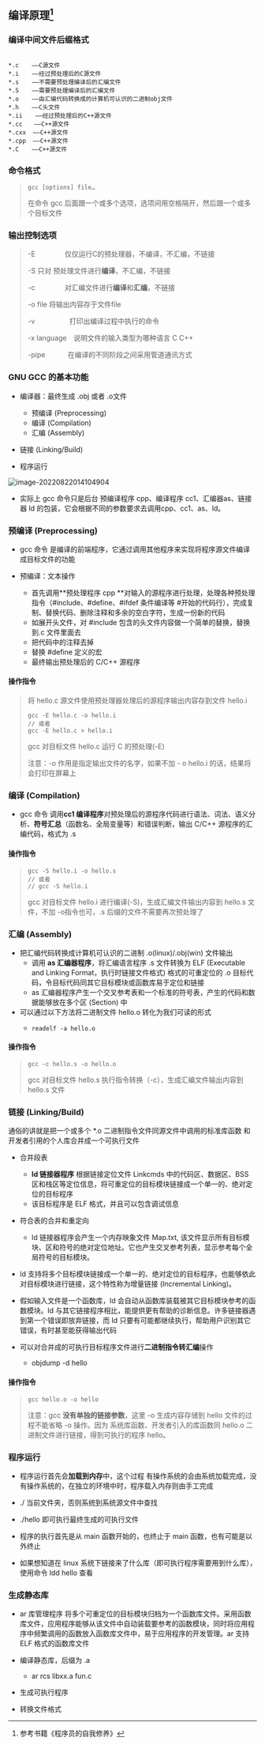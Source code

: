 ## 编译原理[^1]


### 编译中间文件后缀格式
```shell

*.c  　——C源文件
*.i  　——经过预处理后的C源文件
*.s  　——不需要预处理编译后的汇编文件
*.S  　——需要预处理编译后的汇编文件
*.o　  ——由汇编代码转换成的计算机可认识的二进制obj文件
*.h  　——C头文件
*.ii  　——经过预处理后的C++源文件
*.cc　　——C++源文件
*.cxx  ——C++源文件
*.cpp  ——C++源文件
*.C  　——C++源文件

```

### 命令格式

> ```shell
> gcc [options] file…
> ```
>
> 在命令 gcc 后面跟一个或多个选项，选项间用空格隔开，然后跟一个或多个目标文件

### 输出控制选项

> -E    　　　　仅仅运行C的预处理器，不编译，不汇编，不链接
>
> -S                   只对 预处理文件进行**编译**，不汇编，不链接
>
> -c　　　　    对汇编文件进行**编译**和**汇编**，不链接
>
> -o file             将输出内容存于文件file
>
> -v　　　　　打印出编译过程中执行的命令
>
> -x language　说明文件的输入类型为哪种语言 C C++
>
> -pipe   　　　在编译的不同阶段之间采用管道通讯方式



### GNU GCC 的基本功能

- 编译器：最终生成 .obj 或者 .o文件
  - 预编译 (Preprocessing)
  - 编译 (Compilation)
  - 汇编 (Assembly) 

- 链接 (Linking/Build)

- 程序运行

![image-20220822014104904](image-20220822014104904.png)



- 实际上 gcc 命令只是后台 预编译程序 cpp、编译程序 cc1、汇编器as、链接器 ld 的包装，它会根据不同的参数要求去调用cpp、cc1、as、ld。



### 预编译 (Preprocessing)
- gcc 命令 是编译的前端程序，它通过调用其他程序来实现将程序源文件编译成目标文件的功能

- 预编译：文本操作
  - 首先调用**预处理程序 cpp **对输入的源程序进行处理，处理各种预处理指令（#include、#define、#ifdef 条件编译等 #开始的代码行），完成复制、替换代码、删除注释和多余的空白字符，生成一份新的代码
  - 如展开头文件，对 #include 包含的头文件内容做一个简单的替换，替换到.c 文件里面去
  - 把代码中的注释去掉
  - 替换 #define 定义的宏
  - 最终输出预处理后的 C/C++ 源程序


#### 操作指令

> 将 hello.c 源文件使用预处理器处理后的源程序输出内容存到文件 hello.i
>
> ```shell
> gcc -E hello.c -o hello.i
> // 或者
> gcc -E hello.c > hello.i
> ```
>
> gcc 对目标文件 hello.c 运行 C 的预处理(-E)
>
> 注意：-o 作用是指定输出文件的名字，如果不加 - o hello.i 的话，结果将会打印在屏幕上


### 编译 (Compilation)

- gcc 命令 调用**cc1 编译程序**对预处理后的源程序代码进行语法、词法、语义分析、**符号汇总**（函数名、全局变量等）和错误判断，输出 C/C++ 源程序的汇编代码，格式为 .s

#### 操作指令
> ```shell
> gcc -S hello.i -o hello.s
> // 或者
> // gcc -S hello.i
> ```
>
> gcc 对目标文件 hello.i 进行编译(-S)，生成汇编文件输出内容到 hello.s 文件，不加 -o指令也可，.s 后缀的文件不需要再次预处理了

### 汇编 (Assembly) 

- 把汇编代码转换成计算机可认识的二进制 .o(linux)/.obj(win) 文件输出
  - 调用 **as 汇编器程序**，将汇编语言程序 .s 文件转换为 ELF (Executable and Linking Format，执行时链接文件格式) 格式的可重定位的 .o 目标代码，令目标代码同其它目标模块或函数库易于定位和链接
  - as 汇编器程序产生一个交叉参考表和一个标准的符号表，产生的代码和数据能够放在多个区 (Section) 中
- 可以通过以下方法将二进制文件 hello.o 转化为我们可读的形式
  - ```shell
    readelf -a hello.o
    ```

#### 操作指令
> ```shell
> gcc -c hello.s -o hello.o
> ```
>
> gcc 对目标文件 hello.s 执行指令转换（-c），生成汇编文件输出内容到 hello.s 文件



### 链接 (Linking/Build)

通俗的讲就是把一个或多个 *.o 二进制指令文件同源文件中调用的标准库函数 和 开发者引用的个人库合并成一个可执行文件
- 合并段表
  - **ld 链接器程序** 根据链接定位文件 Linkcmds 中的代码区、数据区、BSS 区和栈区等定位信息，将可重定位的目标模块链接成一个单一的、绝对定位的目标程序
  - 该目标程序是 ELF 格式，并且可以包含调试信息

- 符合表的合并和重定向
  - ld 链接器程序会产生一个内存映象文件 Map.txt, 该文件显示所有目标模块、区和符号的绝对定位地址。它也产生交叉参考列表，显示参考每个全局符号的目标模块。

- ld 支持将多个目标模块链接成一个单一的、绝对定位的目标程序，也能够依此对目标模块进行链接，这个特性称为增量链接 (Incremental Linking)。

- 假如输入文件是一个函数库，ld 会自动从函数库装载被其它目标模块参考的函数模块。ld 与其它链接程序相比，能提供更有帮助的诊断信息。许多链接器遇到第一个错误即放弃链接，而 ld 只要有可能都继续执行，帮助用户识别其它错误，有时甚至能获得输出代码

- 可以对合并成的可执行目标程序文件进行**二进制指令转汇编**操作
  - objdump -d hello

#### 操作指令

> ```shell
> gcc hello.o -o hello
> ```
>
> 注意：gcc  **没有单独的链接参数**，这里 -o 生成内容存储到 hello 文件的过程不能省略 -o 操作。因为 系统库函数、开发者引入的库函数同 hello.o 二进制文件进行链接，得到可执行的程序 hello。



### 程序运行

- 程序运行首先会**加载到内存**中，这个过程 有操作系统的会由系统加载完成，没有操作系统的，在独立的环境中时，程序载入内存则由手工完成

- ./ 当前文件夹，否则系统到系统源文件中查找
- ./hello 即可执行最终生成的可执行文件

- 程序的执行首先是从 main 函数开始的，也终止于 main 函数，也有可能是以外终止

- 如果想知道在 linux 系统下链接来了什么库（即可执行程序需要用到什么库），使用命令 ldd hello 查看



### 生成静态库

- ar 库管理程序 将多个可重定位的目标模块归档为一个函数库文件。采用函数库文件，应用程序能够从该文件中自动装载要参考的函数模块，同时将应用程序中频繁调用的函数放入函数库文件中，易于应用程序的开发管理。ar 支持 ELF 格式的函数库文件
- 编译静态库，后缀为 .a
  - ar rcs libxx.a  fun.c


- 生成可执行程序
- 转换文件格式



[^1]: 参考书籍《程序员的自我修养》
